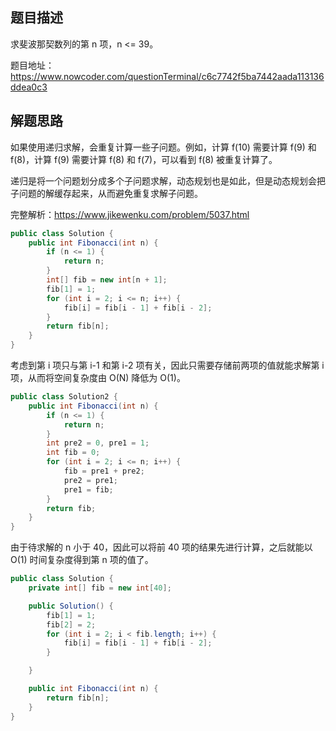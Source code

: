## 题目描述

求斐波那契数列的第 n 项，n <= 39。

题目地址：https://www.nowcoder.com/questionTerminal/c6c7742f5ba7442aada113136ddea0c3

## 解题思路

如果使用递归求解，会重复计算一些子问题。例如，计算 f(10) 需要计算 f(9) 和 f(8)，计算 f(9) 需要计算 f(8) 和 f(7)，可以看到 f(8) 被重复计算了。


递归是将一个问题划分成多个子问题求解，动态规划也是如此，但是动态规划会把子问题的解缓存起来，从而避免重复求解子问题。

完整解析：https://www.jikewenku.com/problem/5037.html

```java
public class Solution {
    public int Fibonacci(int n) {
        if (n <= 1) {
            return n;
        }
        int[] fib = new int[n + 1];
        fib[1] = 1;
        for (int i = 2; i <= n; i++) {
            fib[i] = fib[i - 1] + fib[i - 2];
        }
        return fib[n];
    }
}
```
考虑到第 i 项只与第 i-1 和第 i-2 项有关，因此只需要存储前两项的值就能求解第 i 项，从而将空间复杂度由 O(N) 降低为 O(1)。

```java
public class Solution2 {
    public int Fibonacci(int n) {
        if (n <= 1) {
            return n;
        }
        int pre2 = 0, pre1 = 1;
        int fib = 0;
        for (int i = 2; i <= n; i++) {
            fib = pre1 + pre2;
            pre2 = pre1;
            pre1 = fib;
        }
        return fib;
    }
}
```

由于待求解的 n 小于 40，因此可以将前 40 项的结果先进行计算，之后就能以 O(1) 时间复杂度得到第 n 项的值了。


```java
public class Solution {
    private int[] fib = new int[40];

    public Solution() {
        fib[1] = 1;
        fib[2] = 2;
        for (int i = 2; i < fib.length; i++) {
            fib[i] = fib[i - 1] + fib[i - 2];
        }

    }

    public int Fibonacci(int n) {
        return fib[n];
    }
}
```